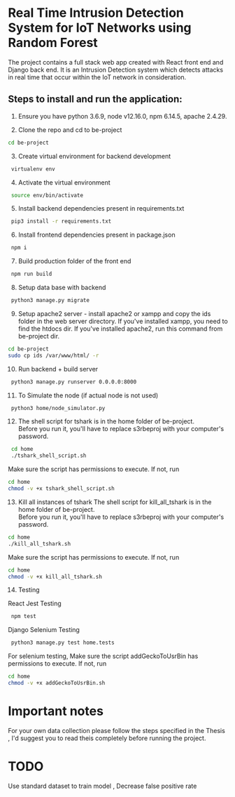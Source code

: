 # Real Time Intrusion Detection System for IoT Networks using Random Forest

The project contains a full stack web app created with React front end and Django back end. It is an Intrusion Detection system which detects attacks in real time that occur within the IoT network in consideration.

## Steps to install and run the application:

1. Ensure you have python 3.6.9, node v12.16.0, npm 6.14.5, apache 2.4.29.

2. Clone the repo and cd to be-project
```bash
cd be-project
 ```


3. Create virtual environment for backend development
```bash
 virtualenv env
```

4. Activate the virtual environment
```bash
 source env/bin/activate
```

5. Install backend dependencies present in requirements.txt
```bash
 pip3 install -r requirements.txt
```

6. Install frontend dependencies present in package.json
```bash
 npm i
```

7. Build production folder of the front end
```bash
 npm run build
```

8. Setup data base with backend
```bash
 python3 manage.py migrate
```

9. Setup apache2 server - install apache2 or xampp and copy the ids folder in the web server directory. If you've installed xampp, you need to find the htdocs dir. If you've installed apache2, run this command from be-project dir.
```bash
cd be-project
sudo cp ids /var/www/html/ -r
```

10. Run backend + build server
```bash
 python3 manage.py runserver 0.0.0.0:8000
```

11. To Simulate the node (if actual node is not used) 
```bash
 python3 home/node_simulator.py
```

12. The shell script for tshark is in the home folder of be-project.<br/>
Before you run it, you'll have to replace s3rbeproj with your computer's password.<br/>
```bash
 cd home
 ./tshark_shell_script.sh
```
Make sure the script has permissions to execute. If not, run
```bash
cd home
chmod -v +x tshark_shell_script.sh
```

13. Kill all instances of tshark
The shell script for kill_all_tshark is in the home folder of be-project.<br/>
Before you run it, you'll have to replace s3rbeproj with your computer's password.
```bash
cd home
./kill_all_tshark.sh
```
Make sure the script has permissions to execute. If not, run
```bash
cd home
chmod -v +x kill_all_tshark.sh
```

14. Testing

React Jest Testing
```bash
 npm test
```
Django Selenium Testing
```bash
 python3 manage.py test home.tests
```
For selenium testing, Make sure the script addGeckoToUsrBin has permissions to execute. If not, run
```bash
cd home
chmod -v +x addGeckoToUsrBin.sh
```
# Important notes
For your own data collection please follow the steps specified in the Thesis , I'd suggest you to read theis completely before running the project. 

# TODO 
Use standard dataset to train model , 
Decrease false positive rate 
